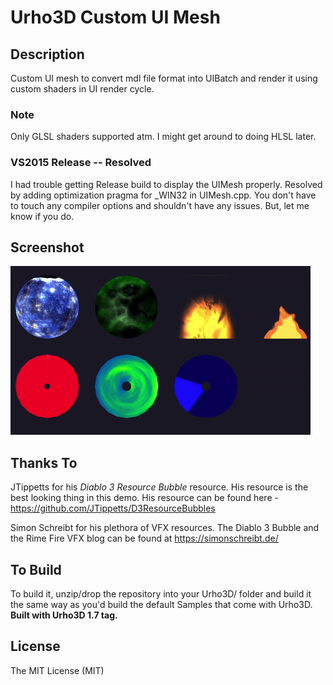 # Urho3D Custom UI Mesh

Description
-----
Custom UI mesh to convert mdl file format into UIBatch and render it using custom shaders in UI render cycle.

### Note
Only GLSL shaders supported atm. I might get around to doing HLSL later.

### VS2015 Release -- Resolved
I had trouble getting Release build to display the UIMesh properly. Resolved by adding optimization pragma for \_WIN32 in UIMesh.cpp. You don't have to touch any compiler options and shouldn't have any issues. But, let me know if you do.

Screenshot
-----
![alt tag](https://github.com/Lumak/Urho3D-Custom-UI-Mesh/blob/master/screenshot/uimesh.gif)

Thanks To
-----
JTippetts for his *Diablo 3 Resource Bubble* resource. His resource is the best looking thing in this demo.
His resource can be found here - https://github.com/JTippetts/D3ResourceBubbles

Simon Schreibt for his plethora of VFX resources. The Diablo 3 Bubble and the Rime Fire VFX blog can be found at https://simonschreibt.de/


To Build
-----
To build it, unzip/drop the repository into your Urho3D/ folder and build it the same way as you'd build the default Samples that come with Urho3D.
**Built with Urho3D 1.7 tag.**

License
-----
The MIT License (MIT)







